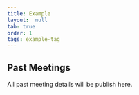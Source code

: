 ```yaml
---
title: Example
layout:  null
tab: true
order: 1
tags: example-tag
---
```


## Past Meetings

All past meeting details will be publish here.